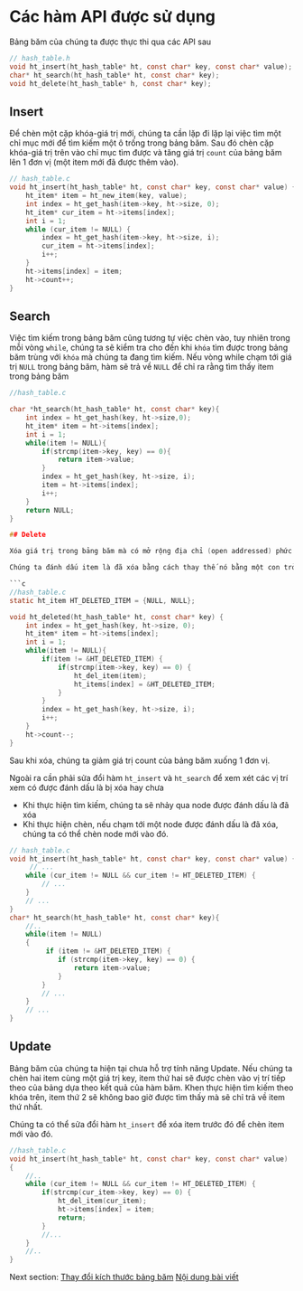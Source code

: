 # Các hàm API được sử dụng

Bảng băm của chúng ta được thực thi qua các API sau
```c
// hash_table.h
void ht_insert(ht_hash_table* ht, const char* key, const char* value);
char* ht_search(ht_hash_table* ht, const char* key);
void ht_delete(ht_hash_table* h, const char* key);
```

## Insert

Để chèn một cặp khóa-giá trị mới, chúng ta cần lặp đi lặp lại việc tìm một chỉ mục mới để tìm kiếm một ô trống trong bảng băm. Sau đó chèn cặp khóa-giá trị trên vào chỉ mục tìm được và tăng giá trị `count` của bảng băm lên 1 đơn vị (một item mới đã được thêm vào). 
```c
// hash_table.c
void ht_insert(ht_hash_table* ht, const char* key, const char* value) {
    ht_item* item = ht_new_item(key, value);
    int index = ht_get_hash(item->key, ht->size, 0);
    ht_item* cur_item = ht->items[index];
    int i = 1;
    while (cur_item != NULL) {
        index = ht_get_hash(item->key, ht->size, i);
        cur_item = ht->items[index];
        i++;
    } 
    ht->items[index] = item;
    ht->count++;
}
```

## Search

Việc tìm kiếm trong bảng băm cũng tương tự việc chèn vào, tuy nhiên trong mỗi vòng `while`, chúng ta sẽ kiểm tra cho đến khi `khóa` tìm được trong bảng băm trùng với `khóa` mà chúng ta đang tìm kiếm. Nếu vòng while chạm tới giá trị `NULL` trong bảng băm, hàm sẽ trả về `NULL` để chỉ ra rằng tìm thấy item trong bảng băm
```c
//hash_table.c

char *ht_search(ht_hash_table* ht, const char* key){
    int index = ht_get_hash(key, ht->size,0);
    ht_item* item = ht->items[index];
    int i = 1;
    while(item != NULL){
        if(strcmp(item->key, key) == 0){
            return item->value;
        }
        index = ht_get_hash(key, ht->size, i);
        item = ht->items[index];
        i++;
    }
    return NULL;
}

## Delete 

Xóa giá trị trong bảng băm mà có mở rộng địa chỉ (open addressed) phức tạp hơn việc chèn và tìm kiếm. Item mà chúng ta muốn xóa có thể là một phần trong chuỗi xung đột. Việc xóa nó khỏi bảng sẽ làm ngắn chuỗi trên, và làm cho việc tìm kiếm item trong phần còn lại của chuỗi là không thể. Để xử lý điều trên, thay vì xóa hẳn item, chúng ta sẽ chỉ đánh dấu nó là đã xóa.

Chúng ta đánh dấu item là đã xóa bằng cách thay thế nó bằng một con trỏ tới một item toàn cục đại diện cho việc xóa item

```c
//hash_table.c
static ht_item HT_DELETED_ITEM = {NULL, NULL};

void ht_deleted(ht_hash_table* ht, const char* key) {
    int index = ht_get_hash(key, ht->size, 0);
    ht_item* item = ht->items[index];
    int i = 1;
    while(item != NULL){
        if(item != &HT_DELETED_ITEM) {
            if(strcmp(item->key, key) == 0) {
                ht_del_item(item);
                ht_items[index] = &HT_DELETED_ITEM;
            }
        }
        index = ht_get_hash(key, ht->size, i);
        i++;
    }
    ht->count--;
}
```

Sau khi xóa, chúng ta giảm giá trị count của bảng băm xuống 1 đơn vị.

Ngoài ra cần phải sửa đổi hàm `ht_insert` và `ht_search` để xem xét các vị trí xem có được đánh dấu là bị xóa hay chưa
- Khi thực hiện tìm kiếm, chúng ta sẽ nhảy qua node được đánh dấu là đã xóa
- Khi thực hiện chèn, nếu chạm tới một node được đánh dấu là đã xóa, chúng ta có thể chèn node mới vào đó.

```c
// hash_table.c
void ht_insert(ht_hash_table* ht, const char* key, const char* value) {
     // ...
    while (cur_item != NULL && cur_item != HT_DELETED_ITEM) {
        // ...
    }
    // ...
}
char* ht_search(ht_hash_table* ht, const char* key){
    //..
    while(item != NULL)
    {
         if (item != &HT_DELETED_ITEM) { 
            if (strcmp(item->key, key) == 0) {
                return item->value;
            }
        }
        // ...
    }
    // ...
}
```

## Update

Bảng băm của chúng ta hiện tại chưa hỗ trợ tính năng Update. Nếu chúng ta chèn hai item cùng một giá trị key, item thứ hai sẽ được chèn vào vị trí tiếp theo của bảng dựa theo kết quả của hàm băm. Khen thực hiện tìm kiếm theo khóa trên, item thứ 2 sẽ không bao giờ được tìm thấy mà sẽ chỉ trả về item thứ nhất.

Chúng ta có thể sửa đổi hàm `ht_insert` để xóa item trước đó để chèn item mới vào đó.
```c
//hash_table.c
void ht_insert(ht_hash_table* ht, const char* key, const char* value)
{
    //..
    while (cur_item != NULL && cur_item != HT_DELETED_ITEM) {
        if(strcmp(cur_item->key, key) == 0) {
            ht_del_item(cur_item);
            ht->items[index] = item;
            return;
        }
        //...
    }
    //..
}
```

Next section: [Thay đổi kích thước bảng băm](/LearnC/write_a_hash_table/06-resizing)
[Nội dung bài viết](https://github.com/chopbk/project_C_Cpp_based_learning/tree/master/LearnC/write_a_hash_table#Nộidung)

